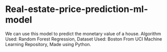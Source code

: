 # Real-estate-price-prediction-ml-model
We can use this model to predict the monetary value of a house. Algorithm Used: Random Forest Regression, Dataset Used: Boston From UCI Machine Learning Repository, Made using Python.
